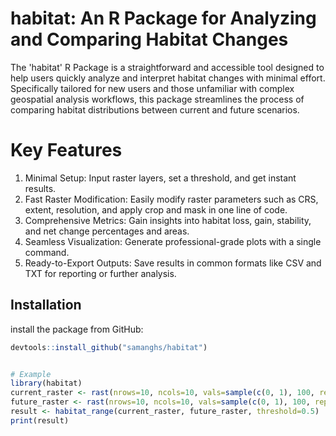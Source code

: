 # habitat: An R Package for Analyzing and Comparing Habitat Changes

The 'habitat' R Package is a straightforward and accessible tool designed to help users quickly analyze and interpret habitat changes with minimal effort. Specifically tailored for new users and those unfamiliar with complex geospatial analysis workflows, this package streamlines the process of comparing habitat distributions between current and future scenarios.

# Key Features
1. Minimal Setup: Input raster layers, set a threshold, and get instant results.
2. Fast Raster Modification: Easily modify raster parameters such as CRS, extent, resolution, and apply crop and mask in one line of code.
3. Comprehensive Metrics: Gain insights into habitat loss, gain, stability, and net change percentages and areas.
4. Seamless Visualization: Generate professional-grade plots with a single command.
5. Ready-to-Export Outputs: Save results in common formats like CSV and TXT for reporting or further analysis.

## Installation

install the package from GitHub:

```r
devtools::install_github("samanghs/habitat")


# Example
library(habitat)
current_raster <- rast(nrows=10, ncols=10, vals=sample(c(0, 1), 100, replace=TRUE))
future_raster <- rast(nrows=10, ncols=10, vals=sample(c(0, 1), 100, replace=TRUE))
result <- habitat_range(current_raster, future_raster, threshold=0.5)
print(result)

